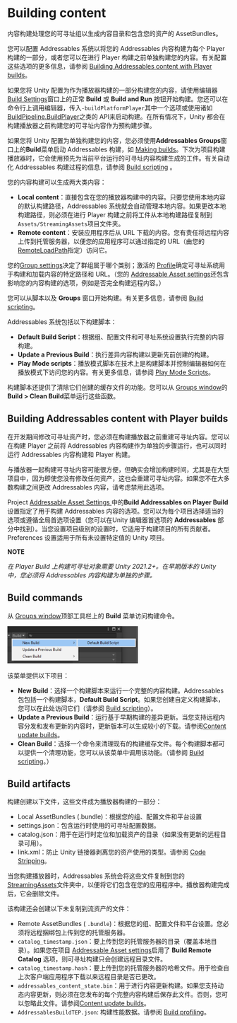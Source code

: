 # Building content

内容构建处理您的可寻址组以生成内容目录和包含您的资产的 AssetBundles。

您可以配置 Addressables 系统以将您的 Addressables 内容构建为每个 Player 构建的一部分，或者您可以在进行 Player 构建之前单独构建您的内容。有关配置这些选项的更多信息，请参阅 [Building Addressables content with Player builds](https://docs.unity3d.com/Packages/com.unity.addressables@1.19/manual/Builds.html#build-with-player)。

如果您将 Unity 配置为作为播放器构建的一部分构建您的内容，请使用编辑器[Build Settings](https://docs.unity3d.com/2019.4/Documentation/Manual/PublishingBuilds.html)窗口上的正常 **Build** 或 **Build and Run** 按钮开始构建。您还可以在命令行上调用编辑器，传入`-buildPlatformPlayer`其中一个选项或使用诸如[BuildPipeline.BuildPlayer](https://docs.unity3d.com/2019.4/Documentation/ScriptReference/BuildPipeline.BuildPlayer.html)之类的 API来启动构建。在所有情况下，Unity 都会在构建播放器之前构建您的可寻址内容作为预构建步骤。

如果您将 Unity 配置为单独构建您的内容，您必须使用**Addressables Groups**窗口上的**Build**菜单启动 Addressables 构建，如 [Making builds](https://docs.unity3d.com/Packages/com.unity.addressables@1.19/manual/BuildingContent.html)。下次为项目构建播放器时，它会使用预先为当前平台运行的可寻址内容构建生成的工件。有关自动化 Addressables 构建过程的信息，请参阅 [Build scripting](https://docs.unity3d.com/Packages/com.unity.addressables@1.19/manual/BuildPlayerContent.html) 。

您的内容构建可以生成两大类内容：

- **Local content**：直接包含在您的播放器构建中的内容。只要您使用本地内容的默认构建路径，Addressables 系统就会自动管理本地内容。如果更改本地构建路径，则必须在进行 Player 构建之前将工件从本地构建路径复制到`Assets/StreamingAssets`项目文件夹。
- **Remote content**：安装应用程序后从 URL 下载的内容。您有责任将远程内容上传到托管服务器，以便您的应用程序可以通过指定的 URL（由您的[RemoteLoadPath](https://docs.unity3d.com/Packages/com.unity.addressables@1.19/manual/AddressableAssetsProfiles.html)指定）访问它。

您的[Group settings](https://docs.unity3d.com/Packages/com.unity.addressables@1.19/manual/GroupSettings.html)决定了群组属于哪个类别；激活的 [Profile](https://docs.unity3d.com/Packages/com.unity.addressables@1.19/manual/AddressableAssetsProfiles.html)确定可寻址系统用于构建和加载内容的特定路径和 URL。（您的 [Addressable Asset settings](https://docs.unity3d.com/Packages/com.unity.addressables@1.19/manual/AddressableAssetSettings.html)还包含影响您的内容构建的选项，例如是否完全构建远程内容。）

您可以从脚本以及 **Groups** 窗口开始构建。有关更多信息，请参阅 [Build scripting](https://docs.unity3d.com/Packages/com.unity.addressables@1.19/manual/BuildPlayerContent.html)。

Addressables 系统包括以下构建脚本：

- **Default Build Script**：根据组、配置文件和可寻址系统设置执行完整的内容构建。
- **Update a Previous Build**：执行差异内容构建以更新先前创建的构建。
- **Play Mode scripts**：播放模式脚本在技术上是构建脚本并控制编辑器如何在播放模式下访问您的内容。有关更多信息，请参阅 [Play Mode Scripts](https://docs.unity3d.com/Packages/com.unity.addressables@1.19/manual/Groups.html#play-mode-scripts)。

构建脚本还提供了清除它们创建的缓存文件的功能。您可以从 [Groups window](https://docs.unity3d.com/Packages/com.unity.addressables@1.19/manual/Groups.html#groups-window)的**Build > Clean Build**菜单运行这些函数。

## Building Addressables content with Player builds

在开发期间修改可寻址资产时，您必须在构建播放器之前重建可寻址内容。您可以在构建 Player 之前将 Addressables 内容构建作为单独的步骤运行，也可以同时运行 Addressables 内容构建和 Player 构建。

与播放器一起构建可寻址内容可能很方便，但确实会增加构建时间，尤其是在大型项目中，因为即使您没有修改任何资产，这也会重建可寻址内容。如果您不在大多数构建之间更改 Addressables 内容，请考虑禁用此选项。

Project [Addressable Asset Settings ](https://docs.unity3d.com/Packages/com.unity.addressables@1.19/manual/AddressableAssetSettings.html#build)中的**Build Addressables on Player Build** 设置指定了用于构建 Addressables 内容的选项。您可以为每个项目选择适当的选项或遵循全局首选项设置（您可以在Unity 编辑器首选项的 **Addressables** 部分中找到）。当您设置项目级别的设置时，它适用于构建项目的所有贡献者。Preferences 设置适用于所有未设置特定值的 Unity 项目。

**NOTE**

*在 Player Build 上构建可寻址对象需要 Unity 2021.2+。在早期版本的 Unity 中，您必须将 Addressables 内容构建为单独的步骤。*

## Build commands

从 [Groups window](https://docs.unity3d.com/Packages/com.unity.addressables@1.19/manual/Groups.html#groups-window)顶部工具栏上的 **Build** 菜单访问构建命令。

![](addr_groups_bs.png)

该菜单提供以下项目：

- **New Build**：选择一个构建脚本来运行一个完整的内容构建。Addressables 包包括一个构建脚本，**Default Build Script**。如果您创建自定义构建脚本，您可以在此处访问它们（请参阅 [Build scripting](https://docs.unity3d.com/Packages/com.unity.addressables@1.19/manual/BuildPlayerContent.html)）。
- **Update a Previous Build**：运行基于早期构建的差异更新。当您支持远程内容分发和发布更新的内容时，更新版本可以生成较小的下载。请参阅[Content update builds](https://docs.unity3d.com/Packages/com.unity.addressables@1.19/manual/ContentUpdateWorkflow.html)。
- **Clean Build**：选择一个命令来清理现有的构建缓存文件。每个构建脚本都可以提供一个清理功能，您可以从该菜单中调用该功能。（请参阅 [Build scripting](https://docs.unity3d.com/Packages/com.unity.addressables@1.19/manual/BuildPlayerContent.html)。）

## Build artifacts

构建创建以下文件，这些文件成为播放器构建的一部分：

- Local AssetBundles (.bundle)：根据您的组、配置文件和平台设置
- settings.json：包含运行时使用的可寻址配置数据。
- catalog.json：用于在运行时定位和加载资产的目录（如果没有更新的远程目录可用）。
- link.xml：防止 Unity 链接器剥离您的资产使用的类型。请参阅 [Code Stripping](https://docs.unity3d.com/2019.4/Documentation/Manual/ManagedCodeStripping.html)。

当您构建播放器时，Addressables 系统会将这些文件复制到您的[StreamingAssets](https://docs.unity3d.com/2019.4/Documentation/Manual/StreamingAssets.html)文件夹中，以便将它们包含在您的应用程序中。播放器构建完成后，它会删除文件。

该构建还会创建以下未复制到流资产的文件：

- Remote AssetBundles ( `.bundle`)：根据您的组、配置文件和平台设置。您必须将远程捆绑包上传到您的托管服务器。
- `catalog_timestamp.json`：要上传到您的托管服务器的目录（覆盖本地目录）。如果您在项目 [Addressable Asset settings](https://docs.unity3d.com/Packages/com.unity.addressables@1.19/manual/AddressableAssetSettings.html)启用了 **Build Remote Catalog** 选项，则可寻址构建只会创建远程目录文件。
- `catalog_timestamp.hash`：要上传到您的托管服务器的哈希文件。用于检查自上次客户端应用程序下载以来远程目录是否已更改。
- `addressables_content_state.bin`：用于进行内容更新构建。如果您支持动态内容更新，则必须在您发布的每个完整内容构建后保存此文件。否则，您可以忽略此文件。请参阅[Content update builds](https://docs.unity3d.com/Packages/com.unity.addressables@1.19/manual/ContentUpdateWorkflow.html)。
- `AddressablesBuildTEP.json`: 构建性能数据。请参阅 [Build profiling](https://docs.unity3d.com/Packages/com.unity.addressables@1.19/manual/BuildProfileLog.html)。

